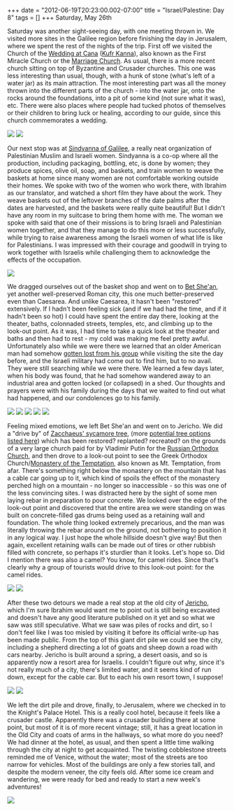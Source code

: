 +++
date = "2012-06-19T20:23:00.002-07:00"
title = "Israel/Palestine: Day 8"
tags = []
+++
Saturday, May 26th

Saturday was another sight-seeing day, with one meeting thrown in.  We visited more sites in the Galilee region before finishing the day in Jerusalem, where we spent the rest of the nights of the trip.  First off we visited the Church of the [Wedding at Cana](http://en.wikipedia.org/wiki/Marriage_at_Cana) ([Kufr Kanna](http://en.wikipedia.org/wiki/Kafr_Kanna)), also known as the First Miracle Church or the [Marriage Church](http://www.palestinepilgrimage.org.uk/places-to-visit-in-the-holy-land/cana/wedding-church-in-cana/).  As usual, there is a more recent church sitting on top of Byzantine and Crusader churches.  This one was less interesting than usual, though, with a hunk of stone (what's left of a water jar) as its main attraction.  The most interesting part was all the money thrown into the different parts of the church - into the water jar, onto the rocks around the foundations, into a pit of some kind (not sure what it was), etc.  There were also places where people had tucked photos of themselves or their children to bring luck or healing, according to our guide, since this church commemorates a wedding.

<img src="http://4.bp.blogspot.com/-N1Zdr5NeKmc/T-E9bOiPwmI/AAAAAAAAA0A/HCwVK4XYrqc/s1600/IMG_6069.jpg"/>

<img src="http://3.bp.blogspot.com/-kuINNJop4MI/T-E9bkRXEjI/AAAAAAAAA0I/gDXQVRv3Xm4/s1600/IMG_6073.jpg"/>

Our next stop was at [Sindyanna of Galilee](http://www.sindyanna.com/), a really neat organization of Palestinian Muslim and Israeli women.  Sindyanna is a co-op where all the production, including packaging, bottling, etc, is done by women; they produce spices, olive oil, soap, and baskets, and train women to weave the baskets at home since many women are not comfortable working outside their homes.  We spoke with two of the women who work there, with Ibrahim as our translator, and watched a short film they have about the work.  They weave baskets out of the leftover branches of the date palms after the dates are harvested, and the baskets were really quite beautiful!  But I didn't have any room in my suitcase to bring them home with  me.  The woman we spoke with said that one of their missions is to bring Israeli and Palestinian women together, and that they manage to do this more or less successfully, while trying to raise awareness among the Israeli women of what life is like for Palestinians.  I was impressed with their courage and goodwill in trying to work together with Israelis while challenging them to acknowledge the effects of the occupation.

<img src="http://3.bp.blogspot.com/-sg0iup5mG5w/T-E9cEMaNvI/AAAAAAAAA0Q/F6rUQrw0iiQ/s1600/IMG_6075.jpg"/>

We dragged ourselves out of the basket shop and went on to [Bet She'an](http://en.wikipedia.org/wiki/Bet_She%27an), yet another well-preserved Roman city, this one much better-preserved even than Caesarea.  And unlike Caesarea, it hasn't been "restored" extensively.  If I hadn't been feeling sick (and if we had had the time, and if it hadn't been so hot) I could have spent the entire day there, looking at the theater, baths, colonnaded streets, temples, etc, and climbing up to the look-out point.  As it was, I had time to take a quick look at the theater and baths and then had to rest - my cold was making me feel pretty awful.  Unfortunately also while we were there we learned that an older American man had somehow [gotten lost from his group](http://privateinvesigations.blogspot.com/2012/05/massive-search-for-missing-american.html) while visiting the site the day before, and the Israeli military had come out to find him, but to no avail.  They were still searching while we were there.  We learned a few days later, when his body was found, that he had somehow wandered away to an industrial area and gotten locked (or collapsed) in a shed.  Our thoughts and prayers were with his family during the days that we waited to find out what had happened, and our condolences go to his family.

<img src="http://3.bp.blogspot.com/-FqCcJga1a_c/T-E9c4I5K_I/AAAAAAAAA0Y/m3qm6bU7b8E/s1600/IMG_6080.jpg"/>

<img src="http://1.bp.blogspot.com/-f1Mk9NTDECY/T-E9dehpO5I/AAAAAAAAA0g/fRgaBWhRiHE/s1600/IMG_6082.jpg"/>

<img src="http://2.bp.blogspot.com/-e3RTploSKL4/T-E9eFrmOVI/AAAAAAAAA0o/PKYOJe5yRko/s1600/IMG_6086.jpg"/>

<img src="http://4.bp.blogspot.com/-jdgG3T3vqIk/T-E9e4JHcdI/AAAAAAAAA0w/6aBdrifQXn4/s1600/IMG_6091.jpg"/>

<img src="http://3.bp.blogspot.com/-xVHtVs6pkJQ/T-E9fbyaENI/AAAAAAAAA04/6HH_DgsVknQ/s1600/IMG_6099.jpg"/>

Feeling mixed emotions, we left Bet She'an and went on to Jericho.  We did a "drive by" of [Zacchaeus' sycamore tree](http://en.wikipedia.org/wiki/Zacchaeus), (more [potential tree options listed here](http://theorthodoxchurch.info/blog/news/2012/03/touring-jericho-my-search-for-the-zacchaeus-tree/)) which has been restored? replanted? recreated? on the grounds of a very large church paid for by Vladimir Putin for the [Russian Orthodox Church](http://barthsnotes.com/2008/06/11/russian-orthodox-church-receives-land-in-jericho/), and then drove to a look-out point to see the Greek Orthodox Church/[Monastery of the Temptation](http://en.wikipedia.org/wiki/Monastery_of_the_Temptation), also known as Mt. Temptation, from afar.  There's something right below the monastery on the mountain that has a cable car going up to it, which kind of spoils the effect of the monastery perched high on a mountain - no longer so inaccessible - so this was one of the less convincing sites.  I was distracted here by the sight of some men laying rebar in preparation to pour concrete.  We looked over the edge of the look-out point and discovered that the entire area we were standing on was built on concrete-filled gas drums being used as a retaining wall and foundation.  The whole thing looked extremely precarious, and the man was literally throwing the rebar around on the ground, not bothering to position it in any logical way.  I just hope the whole hillside doesn't give way!  But then again, excellent retaining walls can be made out of tires or other rubbish filled with concrete, so perhaps it's sturdier than it looks.  Let's hope so.  Did I mention there was also a camel?  You know, for camel rides.  Since that's clearly why a group of tourists would drive to this look-out point: for the camel rides.

<img src="http://3.bp.blogspot.com/-7eVENHvKeUw/T-E9f1M6hsI/AAAAAAAAA1A/ACcZm8eaOBU/s1600/IMG_6111.jpg"/>

<img src="http://3.bp.blogspot.com/-_V812KxPTpA/T-E9goZLnzI/AAAAAAAAA1I/7T3giUGD2u8/s1600/IMG_6114.jpg"/>

After these two detours we made a real stop at the old city of [Jericho](http://en.wikipedia.org/wiki/Jericho), which I'm sure Ibrahim would want me to point out is still being excavated and doesn't have any good literature published on it yet and so what we saw was still speculative.  What we saw was piles of rocks and dirt, so I don't feel like I was too misled by visiting it before its official write-up has been made public.  From the top of this giant dirt pile we could see the city, including a shepherd directing a lot of goats and sheep down a road with cars nearby.  Jericho is built around a spring, a desert oasis, and so is apparently now a resort area for Israelis.  I couldn't figure out why, since it's not really much of a city, there's limited water, and it seems kind of run down, except for the cable car.  But to each his own resort town, I suppose!

<img src="http://4.bp.blogspot.com/-Y8qMcU-g_fk/T-E9hKLvfZI/AAAAAAAAA1Q/qBudqMkQD48/s1600/IMG_6118.jpg"/>

<img src="http://3.bp.blogspot.com/-HjQeGe6vfpk/T-E9h95RvOI/AAAAAAAAA1Y/MBmgba60LRM/s1600/IMG_6119.jpg"/>

We left the dirt pile and drove, finally, to Jerusalem, where we checked in to the Knight's Palace Hotel.  This is a really cool hotel, because it feels like a crusader castle.  Apparently there was a crusader building there at some point, but most of it is of more recent vintage; still, it has a great location in the Old City and coats of arms in the hallways, so what more do you need?  We had dinner at the hotel, as usual, and then spent a little time walking through the city at night to get acquainted.  The twisting cobblestone streets reminded me of Venice, without the water; most of the streets are too narrow for vehicles.  Most of the buildings are only a few stories tall, and despite the modern veneer, the city feels old.  After some ice cream and wandering, we were ready for bed and ready to start a new week's adventures!

<img src="http://3.bp.blogspot.com/-YnyJ4nukafA/T-E9ipNuxEI/AAAAAAAAA1g/mVahV6nflZY/s1600/IMG_6129.jpg"/>
